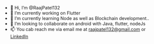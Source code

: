- 👋 Hi, I’m @RaajPatel132
- 👀 I’m currently working on Flutter
- 🌱 I’m currently learning Node as well as Blockchain development..
- 💞️ I’m looking to collaborate on android with Java, flutter, nodeJs  
- 📫 You cab  reach me via email me at raajpatel132@gmail.com or [LinkedIn](https://www.linkedin.com/in/raaj--patel/)

<!---
RaajPatel132/RaajPatel132 is a ✨ special ✨ repository because its `README.md` (this file) appears on your GitHub profile.
You can click the Preview link to take a look at your changes.
--->
